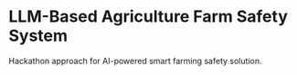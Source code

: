 # LLM-Based Agriculture Farm Safety System

Hackathon approach for AI-powered smart farming safety solution.
